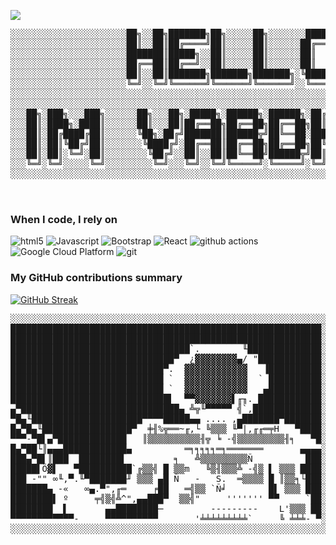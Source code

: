 
<!--![Your GitHub stats](https://github-readme-stats.vercel.app/api?username=Vardhan1354&hide_border=true&show_icons=true&bg_color=151515&title_color=fb4362&icon_color=fb4362&text_bold=false&text_color=9e9e9e)-->
![](https://komarev.com/ghpvc/?username=Vardhan1354)

<!--![](https://komarev.com/ghpvc/?username=Vardhan1354&color=fb4362)-->

<div align="center">
  <pre>
░░░░░░░░░░░░░░░░░░░░░░██╗░░██╗███████╗██╗░░░░░██╗░░░░░░░██████╗░░░░░░░░░░░░░░░░░░░░░░
░░░░░░░░░░░░░░░░░░░░░░██║░░██║██╔════╝██║░░░░░██║░░░░░░██╔═══██╗░░░░░░░░░░░░░░░░░░░░░
░░░░░░░░░░░░░░░░░░░░░░███████║█████╗░░██║░░░░░██║░░░░░░██║   ██║░░░░░░░░░░░░░░░░░░░░░
░░░░░░░░░░░░░░░░░░░░░░██╔══██║██╔══╝░░██║░░░░░██║░░░░░░██║   ██║░░░░░░░░░░░░░░░░░░░░░
░░░░░░░░░░░░░░░░░░░░░░██║░░██║███████╗███████╗███████╗░╚██████╔╝░░░░░░░░░░░░░░░░░░░░░
░░░░░░░░░░░░░░░░░░░░░░╚═╝░░╚═╝╚══════╝╚══════╝╚══════╝░░╚═════╝░░░░░░░░░░░░░░░░░░░░░░
░░░░░░░░░░░░░░░░░░░░░░░░░░░░░░░░░░░░░░░░░░░░░░░░░░░░░░░░░░░░░░░░░░░░░░░░░░░░░░░░░░░░░
░░░░░░░░░░░░░░░░░░░░░░░░░░░░░░░░░░░░░░░░░░░░░░░░░░░░░░░░░░░░░░░░░░░░░░░░░░░░░░░░░░░░░
░░░██╗░███╗░░░███╗░░░░░░██╗░░░██╗░█████╗░██████╗░██████╗░██╔══██╗░░█████╗░███╗░░██╗░░
░░░██║░████╗░████║░░░░░░██║░░░██║██╔══██╗██╔══██╗██╔══██╗██║░░██║░██╔══██░████╗░██║░░
░░░██║░██╔████╔██║░░░░░░╚██╗░██╔╝███████║██████╦╝██╚══██░███████║░███████░██╔██╗██║░░
░░░██║░██║╚██╔╝██║░░░░░░░╚████╔╝░██╔══██║██╔══██╗██╔══██╗██╚══██╗░██╔══██░██║╚████║░░
░░░██║░██║░╚═╝░██║░░░░░░░░╚██╔╝░░██║░░██║██╚══██╝██████╦╝██║░░██╝░██║░░██░██║░╚███║░░
░░░╚═╝░╚═╝░░░░░╚═╝░░░░░░░░░╚═╝░░░╚═╝░░╚═╝╚═════╝░╚═════╝░╚═╝░░╚═╝ ╚═╝░░╚═╝╚═╝░░╚══╝░░
░░░░░░░░░░░░░░░░░░░░░░░░░░░░░░░░░░░░░░░░░░░░░░░░░░░░░░░░░░░░░░░░░░░░░░░░░░░░░░░░░░░░░

  </pre>
</div>

<h3>When I code, I rely on</h3>
<p>
  <img alt="html5" src="https://img.shields.io/badge/-HTML5-E34F26?style=flat-square&logo=html5&logoColor=white" />
  <img alt="Javascript" src="https://img.shields.io/badge/-javascript-f7df1c?style=flat-square&logo=javascript&logoColor=black" />
  <img alt="Bootstrap" src="https://img.shields.io/badge/-bootstrap-7953b3?style=flat-square&logo=javascript&logoColor=white" />
<!--   <img alt="TypeScript" src="https://img.shields.io/badge/-TypeScript-007ACC?style=flat-square&logo=typescript&logoColor=white" />  -->
  <img alt="React" src="https://img.shields.io/badge/-React-45b8d8?style=flat-square&logo=react&logoColor=white" /><!--
  <img alt="angular" src="https://img.shields.io/badge/-Angular-DD0031?style=flat-square&logo=angular&logoColor=white" />
  <img alt="Jest" src="https://img.shields.io/badge/-jest-be3d19?style=flat-square&logo=jest&logoColor=white" />
  <img alt="Adobe Photoshop" src="https://img.shields.io/badge/-adobe%20photoshop-30a8ff?style=flat-square&logo=adobe%20photoshop&logoColor=white" />
  <img alt="Adobe XD" src="https://img.shields.io/badge/-Adobe%20XD-ff62f6?style=flat-square&logo=Adobe%20XD&logoColor=white" />
  <img alt="Nodejs" src="https://img.shields.io/badge/-Nodejs-43853d?style=flat-square&logo=Node.js&logoColor=white" />
  <img alt="Webpack" src="https://img.shields.io/badge/-Webpack-8DD6F9?style=flat-square&logo=webpack&logoColor=white" />
  <img alt="Docker" src="https://img.shields.io/badge/-Docker-46a2f1?style=flat-square&logo=docker&logoColor=white" /> -->
  <img alt="github actions" src="https://img.shields.io/badge/-Github_Actions-2088FF?style=flat-square&logo=github-actions&logoColor=white" />
  <img alt="Google Cloud Platform" src="https://img.shields.io/badge/-Google_Cloud_Platform-1a73e8?style=flat-square&logo=google-cloud&logoColor=white" />
<!--   <img alt="Insomnia" src="https://img.shields.io/badge/-Insomnia-5849BE?style=flat-square&logo=insomnia&logoColor=white" />
  <img alt="Apollo" src="https://img.shields.io/badge/-Apollo%20GraphQL-311C87?style=flat-square&logo=apollo-graphql&logoColor=white" />
  <img alt="redux" src="https://img.shields.io/badge/-Redux-764ABC?style=flat-square&logo=redux&logoColor=white" />
  <img alt="GraphQL" src="https://img.shields.io/badge/-GraphQL-E10098?style=flat-square&logo=graphql&logoColor=white" />
  <img alt="Sass" src="https://img.shields.io/badge/-Sass-CC6699?style=flat-square&logo=sass&logoColor=white" />
  <img alt="Styled Components" src="https://img.shields.io/badge/-Styled_Components-db7092?style=flat-square&logo=styled-components&logoColor=white" /> -->
  <img alt="git" src="https://img.shields.io/badge/-Git-F05032?style=flat-square&logo=git&logoColor=white" />
<!--   <img alt="NestJs" src="https://img.shields.io/badge/-NestJs-ea2845?style=flat-square&logo=nestjs&logoColor=white" />
  <img alt="npm" src="https://img.shields.io/badge/-NPM-CB3837?style=flat-square&logo=npm&logoColor=white" />
  <img alt="d3js" src="https://img.shields.io/badge/-D3.js-F9A03C?style=flat-square&logo=d3.js&logoColor=white" />
  <img alt="Prettier" src="https://img.shields.io/badge/-Prettier-F7B93E?style=flat-square&logo=prettier&logoColor=white" />
  <img alt="MongoDB" src="https://img.shields.io/badge/-MongoDB-13aa52?style=flat-square&logo=mongodb&logoColor=white" /> -->
</p>
<!-- <div align="center">
  <img src="https://user-images.githubusercontent.com/74038190/235224431-e8c8c12e-6826-47f1-89fb-2ddad83b3abf.gif" width="500">
</div> -->
<h3>My GitHub contributions summary</h3>

[![GitHub Streak](https://github-readme-streak-stats.herokuapp.com?user=Vardhan1354&theme=dark&ring=fb4362&file=fb4362&currStreakNum=fb4362&currStreakLabel=fb4362&hide_border=true)](https://git.io/streak-stats)
<div align="left">
  <pre>
░░░░░░░░░░░░░░░░░░░░░░░░░░░░░░░░░░░░░░░░░░░░░░░░░░░░░░░░░░░░░░░░░░░░░░░░░░░░░░░░░░░░░░░░░░░░░░░░░░░░░░░░░░░░░░░░░░░░░░░░░░░░░░░
███████████████████████████████████████████████████████████░░██╗░░██╗███████╗██╗░░░░░██╗░░░░░░██████╗░░░░░░░░░░░░░░░░░░░░░░░░░░
███████████████████████████████████████████████████████████░░██║░░██║██╔════╝██║░░░░░██║░░░░░██╔═══██╗░░░░░░░░░░░░░░░░░░░░░░░░░
██████████████████████████████████`.        ╙██████████████░░███████║█████╗█░░█║░░░░░██║░░░░░██║   ██║░░░░░░░░░░░░░░░░░░░░░░░░░
███████████████████████████████▀  ¿▓▓▓▓▓▓▓▓▄/ "████████████░░██╔══██║██╔══╝░░██║░░░░░██║░░░░░██║   ██║░░░░░░░░░░░░░░░░░░░░░░░░░
█████████████████████████████▀.  ▓▓▓▓▓▓▓▓▓▓▓▓   ▐██████████░░██║░░██║███████╗███████╗███████╗╚██████╔╝▄█╗░░░░░░░░░░░░░░░░░░░░░░
█████████████████████████████ `  ▓▓▓▓▓▓▓▓▓▓▓▓  ` ██████████░░╚═╝░░╚═╝╚══════╝╚══════╝╚══════╝ ╚═════╝ ╚═╝░░░░░░░░░░░░░░░░░░░░░░
█████████████████████████████ `  ▓▓▓▓▓▓▓▓▓▓▓▓   ▄██████████░░░░░░░░░░░░░░░░░░░░░░░░░░░░░░░░░░░░░░░░░░░░░░░░░░░░░░░░░░░░░░░░░░░░
██████████████████████████████▌  ▀▀▓▓▓▓▓▓▓▌╓╖. ████████████░░███╗░░░██╗██╗░██████╗███████╗░░████████╗░██████╗░░░░░░░░░░░░░░░░░░
▄▀██████████████████████████████▄ ╩╦╙▀▀▀▀▀ ╣`,█████████████░░████╗░░██║██║██╔════╝██╔════╝░░╚══██╔══╝██╔═══██╗░░░░░░░░░░░░░░░░░
▀█▄╙█████████████████████▀▀▀▀█████▄▄ .... ,▄███████▀███████░░██╔██╗░██║██║██║░░░░░█████╗░░░░░░░██║░░░██║░░░██║░░░░░░░░░░░░░░░░░
█▄▀█▄╙█████████████████▀  ╪╢%╦══~╓,└ ╚▒▒▒ ╙▀|,╓╓═╤H   ▀████░░██║╚██╗██║██║██║░░░░░██╔══╝░░░░░░░██║░░░██║░░░██║░░░░░░░░░░░░░░░░░
▀▀▀-▀█▌▄▀█████████████   ║▒▒▒▒▒▒▒▒▒▒╢╦ ╘ -╣▒▒▒▒▒▒▒▒▒╢╕   ▀█░░██║░╚████║██║╚██████╗███████╗░░░░░██║░░░╚██████╔╝░░░░░░░░░░░░░░░░░
█▄▀██└║▄▄▄████████████▄          ═╕╕╕╕╕═╕═══════       ▄▄▄▄░░╚═╝░░╚═══╝╚═╝ ╚═════╝╚══════╝░░░░░╚═╝░░░░╚═════╝░░░░░░░░░░░░░░░░░░
███▄▀█▌║███  ████████▌         ╕   ╩▒▒▒▒▒▒▒▒▒Ñ          ███░░░░░░░░░░░░░░░░░░░░░░░░░░░░░░░░░░░░░░░░░░░░░░░░░░░░░░░░░░░░░░░░░░░░
█████▌Ö▓▌   ▀██████████`╔▒▒╣ █ ▒▒m   ╚▒╢▒▒▒╩ -╣▒ ▌ ▒▒▒ ████░░███╗░░░███╗███████╗███████╗████████╗░░██╗░░░██╗░██████╗ ██╗   ██╗░
███ -"" ∞╙,▀.╙▀███████╜ ▒▒▒ ▄█ Ñ   -   S.  ═▒▒▒▒ █ ║▒▒╕└███░░████╗░████║██╔════╝██╔════╝╚══██╔══╝░░╚██╗░██╔╝██╔═══██╗██║   ██║░
███████▄ -«   ∞▄.▀",╓═     ╒██   ═╣▒▒ `Ñ╛        █▌ ▒▒▒ ███░░██╔████╔██║█████╗░░█████╗░░░░░██║░░░░░░╚████╔╝░██║   ██║██║   ██║░
████████▌ º     ╤╣▒╣╩^",▄▄███▀  ▒▒╣"     ''''''' ▀▀     `██░░██║╚██╔╝██║██╔══╝░░██╔══╝░░░░░██║░░░░░░░╚██╔╝░░██║   ██║██║   ██║░
████████  ▌       ▄▄████████─         ---------    L'▒▒▒ ██░░██║░╚═╝░██║███████╗███████╗░░░██║░░░░░░░░██║░░░╚██████╔╝╚██████╔╝░
▀▀▀▀▀▀▀▀▀▀▀▀-     ▀▀▀▀▀▀▀▀▀▀       '╧╧╧╧╧╧╧╧╧`     ╚ ╧╧╧- ▀░░╚═╝░░░░░╚═╝╚══════╝╚══════╝░░░╚═╝░░░░░░░░╚═╝░░░░╚═════╝░░╚═════╝░░
░░░░░░░░░░░░░░░░░░░░░░░░░░░░░░░░░░░░░░░░░░░░░░░░░░░░░░░░░░░░░░░░░░░░░░░░░░░░░░░░░░░░░░░░░░░░░░░░░░░░░░░░░░░░░░░░░░░░░░░░░░░░░░░
  </pre>
</div>
<!-- Game Boy Animation -->
<!-- <div align="center">
  <img src="https://user-images.githubusercontent.com/74038190/229223263-cf2e4b07-2615-4f87-9c38-e37600f8381a.gif" width="500">
</div> -->




<!--
**Vardhan1354/Vardhan1354** is a ✨ _special_ ✨ repository because its `README.md` (this file) appears on your GitHub profile.

Here are some ideas to get you started:

- 🔭 I’m currently working on ...
- 🌱 I’m currently learning ...
- 👯 I’m looking to collaborate on ...
- 🤔 I’m looking for help with ...
- 💬 Ask me about ...
- 📫 How to reach me: ...
- 😄 Pronouns: ...
- ⚡ Fun fact: ...
-->
